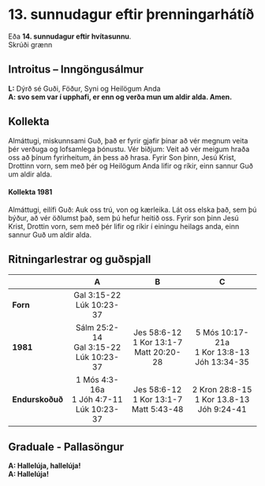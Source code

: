 # 13. sunnudagur eftir þrenningarhátíð

Eða **14. sunnudagur eftir hvítasunnu**.  
Skrúði grænn

## Introitus – Inngöngusálmur

**L:** Dýrð sé Guði, Föður, Syni og Heilögum Anda  
**A: svo sem var í upphafi, er enn og verða mun um aldir alda. Amen.**  

## Kollekta

Almáttugi, miskunnsami Guð, það er fyrir gjafir þínar að vér megnum veita þér verðuga og lofsamlega þónustu. Vér biðjum: Veit að vér meigum hraða oss að þínum fyrirheitum, án þess að hrasa. Fyrir Son þinn, Jesú Krist, Drottinn vorn, sem með þér og Heilögum Anda lifir og ríkir, einn sannur Guð um aldir alda.

#### Kollekta 1981

Almáttugi, eilífi Guð: Auk oss trú, von og kærleika. Lát oss elska það, sem þú býður, að vér öðlumst það, sem þú hefur heitið oss. Fyrir son þinn Jesú Krist, Drottin vorn, sem með þér lifir og ríkir í einingu heilags anda, einn sannur Guð um aldir alda.

## Ritningarlestrar og guðspjall

| |**A**|**B**|**C**|
|:---|:---:|:---:|:---:|
|**Forn**| Gal 3:15-22<br>Lúk 10:23-37| <br><br> | <br><br> |
|**1981**|Sálm 25:2-14<br>Gal 3:15-22<br>Lúk 10:23-37 |Jes 58:6-12<br>1 Kor 13:1-7<br>Matt 20:20-28 |5 Mós 10:17-21a<br>1 Kor 13:8-13<br>Jóh 13:34-35 |
|**Endurskoðuð**|1 Mós 4:3-16a<br>1 Jóh 4:7-11<br>Lúk 10:23-37 |Jes 58:6-12<br>1 Kor 13:1-7<br>Matt 5:43-48 |2 Kron 28:8-15<br>1 Kor 13.8-13<br>Jóh 9:24-41|

## Graduale - Pallasöngur

**A: Hallelúja, hallelúja!**  
**A: Hallelúja!**  
